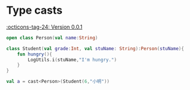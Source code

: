 # Type casts

[:octicons-tag-24: Version 0.0.1](https://ave.entropy2020.cn/version/VastCore/#001)

```kotlin
open class Person(val name:String)

class Student(val grade:Int, val stuName: String):Person(stuName){
    fun hungry(){
        LogUtils.i(stuName,"I'm hungry.")
    }
}

val a = cast<Person>(Student(6,"小明"))
```
